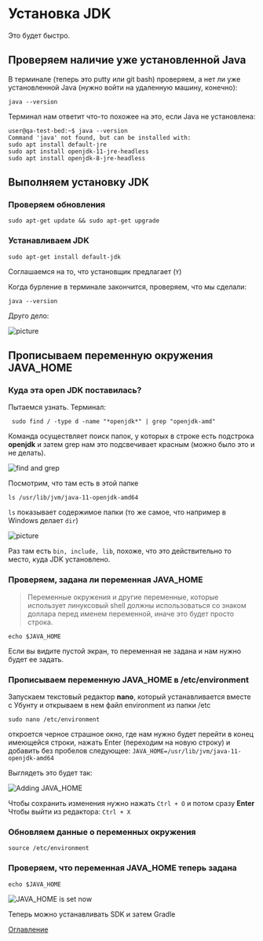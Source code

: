 # Установка JDK
Это будет быстро.
## Проверяем наличие уже установленной Java 
В терминале (теперь это putty или git bash) проверяем, а нет ли уже установленной Java (нужно войти на удаленную машину, конечно):

```java --version```

Терминал нам ответит что-то похожее на это, если Java не установлена:
```
user@qa-test-bed:~$ java --version
Command 'java' not found, but can be installed with:
sudo apt install default-jre
sudo apt install openjdk-11-jre-headless
sudo apt install openjdk-8-jre-headless
```
## Выполняем установку JDK
### Проверяем обновления

```sudo apt-get update && sudo apt-get upgrade```

### Устанавливаем JDK

```sudo apt-get install default-jdk```

Соглашаемся на то, что установщик предлагает (```Y```)

Когда бурление в терминале закончится, проверяем, что мы сделали: 

```java --version```

Друго дело:

![picture](./img/010%20JDKInstalled.png)

## Прописываем переменную окружения JAVA_HOME

### Куда эта open JDK поставилась?

Пытаемся узнать. Терминал:

``` sudo find / -type d -name "*openjdk*" | grep "openjdk-amd"```

Команда осуществляет поиск папок, у которых в строке есть подстрока **openjdk** и затем grep нам это подсвечивает красным (можно было это и не делать).

![find and grep](./img/010%20JDKfoundDir.png)

Посмотрим, что там есть в этой папке

```ls /usr/lib/jvm/java-11-openjdk-amd64```

```ls``` показывает содержимое папки (то же самое, что например в Windows делает ```dir```)

![picture](./img/010%20JDKFolderContent.png)

Раз там есть ```bin, include, lib```, похоже, что это действительно то место, куда JDK установлено.

### Проверяем, задана ли переменная JAVA_HOME

>Переменные окружения и другие переменные, которые использует линуксовый shell должны использоваться со знаком доллара перед именем переменной, иначе это будет просто строка.

```echo $JAVA_HOME```

Если вы видите пустой экран, то переменная не задана и нам нужно будет ее задать.

### Прописываем переменную JAVA_HOME в /etc/environment

Запускаем текстовый редактор **nano**, который устанавливается вместе с Убунту и открываем в нем файл environment из папки /etc

```sudo nano /etc/environment```

откроется черное страшное окно, где нам нужно будет перейти в конец имеющейся строки, нажать Enter (переходим на новую строку) и добавить без пробелов следующее:
```JAVA_HOME=/usr/lib/jvm/java-11-openjdk-amd64```

Выглядеть это будет так:

![Adding JAVA_HOME](./img/010%20JdkEnvJavaHomeAdd.png)

Чтобы сохранить изменения нужно нажать ```Ctrl + O``` и потом сразу **Enter**
Чтобы выйти из редактора: ```Ctrl + X```

### Обновляем данные о переменных окружения

```source /etc/environment```

### Проверяем, что переменная JAVA_HOME теперь задана

```echo $JAVA_HOME```

![JAVA_HOME is set now](./img/010%20JdkJavaHomeIsNowSet.png)

Теперь можно устанавливать SDK и затем Gradle

[Оглавление](./000%20toc.md)